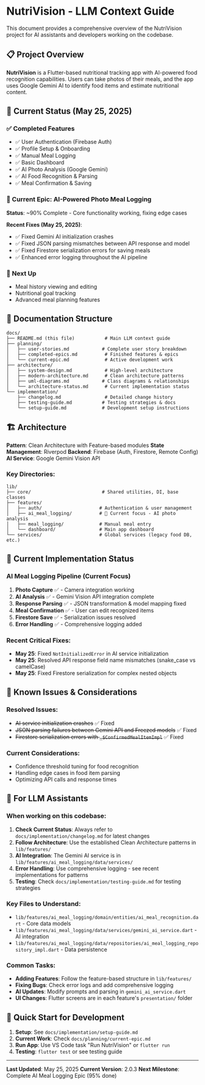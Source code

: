 # NutriVision - LLM Context Guide

This document provides a comprehensive overview of the NutriVision project for AI assistants and developers working on the codebase.

## 📋 Project Overview

**NutriVision** is a Flutter-based nutritional tracking app with AI-powered food recognition capabilities. Users can take photos of their meals, and the app uses Google Gemini AI to identify food items and estimate nutritional content.

## 🎯 Current Status (May 25, 2025)

### ✅ Completed Features
- ✅ User Authentication (Firebase Auth)
- ✅ Profile Setup & Onboarding
- ✅ Manual Meal Logging
- ✅ Basic Dashboard
- ✅ AI Photo Analysis (Google Gemini)
- ✅ AI Food Recognition & Parsing
- ✅ Meal Confirmation & Saving

### 🚧 Current Epic: AI-Powered Photo Meal Logging
**Status**: ~90% Complete - Core functionality working, fixing edge cases

**Recent Fixes (May 25, 2025)**:
- ✅ Fixed Gemini AI initialization crashes
- ✅ Fixed JSON parsing mismatches between API response and model
- ✅ Fixed Firestore serialization errors for saving meals
- ✅ Enhanced error logging throughout the AI pipeline

### 🔄 Next Up
- Meal history viewing and editing
- Nutritional goal tracking
- Advanced meal planning features

## 📁 Documentation Structure

```
docs/
├── README.md (this file)           # Main LLM context guide
├── planning/
│   ├── user-stories.md            # Complete user story breakdown
│   ├── completed-epics.md          # Finished features & epics
│   └── current-epic.md             # Active development work
├── architecture/
│   ├── system-design.md            # High-level architecture
│   ├── modern-architecture.md      # Clean architecture patterns
│   ├── uml-diagrams.md            # Class diagrams & relationships
│   └── architecture-status.md      # Current implementation status
└── implementation/
    ├── changelog.md                # Detailed change history
    ├── testing-guide.md           # Testing strategies & docs
    └── setup-guide.md             # Development setup instructions
```

## 🏗️ Architecture

**Pattern**: Clean Architecture with Feature-based modules
**State Management**: Riverpod
**Backend**: Firebase (Auth, Firestore, Remote Config)
**AI Service**: Google Gemini Vision API

### Key Directories:
```
lib/
├── core/                          # Shared utilities, DI, base classes
├── features/
│   ├── auth/                     # Authentication & user management
│   ├── ai_meal_logging/          # 🎯 Current focus - AI photo analysis
│   ├── meal_logging/             # Manual meal entry
│   └── dashboard/                # Main app dashboard
└── services/                     # Global services (legacy food DB, etc.)
```

## 🔧 Current Implementation Status

### AI Meal Logging Pipeline (Current Focus)
1. **Photo Capture** ✅ - Camera integration working
2. **AI Analysis** ✅ - Gemini Vision API integration complete
3. **Response Parsing** ✅ - JSON transformation & model mapping fixed
4. **Meal Confirmation** ✅ - User can edit recognized items
5. **Firestore Save** ✅ - Serialization issues resolved
6. **Error Handling** ✅ - Comprehensive logging added

### Recent Critical Fixes:
- **May 25**: Fixed `NotInitializedError` in AI service initialization
- **May 25**: Resolved API response field name mismatches (snake_case vs camelCase)
- **May 25**: Fixed Firestore serialization for complex nested objects

## 🐛 Known Issues & Considerations

### Resolved Issues:
- ~~AI service initialization crashes~~ ✅ Fixed
- ~~JSON parsing failures between Gemini API and Freezed models~~ ✅ Fixed  
- ~~Firestore serialization errors with `_$ConfirmedMealItemImpl`~~ ✅ Fixed

### Current Considerations:
- Confidence threshold tuning for food recognition
- Handling edge cases in food item parsing
- Optimizing API calls and response times

## 📝 For LLM Assistants

### When working on this codebase:

1. **Check Current Status**: Always refer to `docs/implementation/changelog.md` for latest changes
2. **Follow Architecture**: Use the established Clean Architecture patterns in `lib/features/`
3. **AI Integration**: The Gemini AI service is in `lib/features/ai_meal_logging/data/services/`
4. **Error Handling**: Use comprehensive logging - see recent implementations for patterns
5. **Testing**: Check `docs/implementation/testing-guide.md` for testing strategies

### Key Files to Understand:
- `lib/features/ai_meal_logging/domain/entities/ai_meal_recognition.dart` - Core data models
- `lib/features/ai_meal_logging/data/services/gemini_ai_service.dart` - AI integration
- `lib/features/ai_meal_logging/data/repositories/ai_meal_logging_repository_impl.dart` - Data persistence

### Common Tasks:
- **Adding Features**: Follow the feature-based structure in `lib/features/`
- **Fixing Bugs**: Check error logs and add comprehensive logging
- **AI Updates**: Modify prompts and parsing in `gemini_ai_service.dart`
- **UI Changes**: Flutter screens are in each feature's `presentation/` folder

## 🚀 Quick Start for Development

1. **Setup**: See `docs/implementation/setup-guide.md`
2. **Current Work**: Check `docs/planning/current-epic.md`
3. **Run App**: Use VS Code task "Run NutriVision" or `flutter run`
4. **Testing**: `flutter test` or see testing guide

---

**Last Updated**: May 25, 2025
**Current Version**: 2.0.3
**Next Milestone**: Complete AI Meal Logging Epic (95% done)
